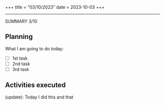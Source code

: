+++
title = "03/10/2023"
date = 2023-10-03
+++

---

SUMMARY 3/10

## Planning

What I am going to do today: 

- [ ] 1st task
- [ ] 2nd task
- [ ] 3rd task

## Activities executed

(update): Today I did this and that